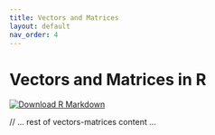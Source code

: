 ```yaml
---
title: Vectors and Matrices
layout: default
nav_order: 4
---
```


# Vectors and Matrices in R

[<img src="https://img.shields.io/badge/Download-R_Markdown-green?style=for-the-badge&logo=r" alt="Download R Markdown" />](class-materials/vectors-matrices.Rmd)

// ... rest of vectors-matrices content ... 